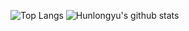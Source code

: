 ![Top Langs](https://github-readme-stats.vercel.app/api/top-langs/?username=Hunlongyu)
![Hunlongyu's github stats](https://github-readme-stats.vercel.app/api?username=Hunlongyu&show_icons=true&count_private=true&line_height=40)
